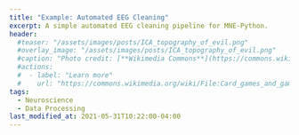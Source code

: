 ```yaml
---
title: "Example: Automated EEG Cleaning"
excerpt: A simple automated EEG cleaning pipeline for MNE-Python.
header:
  #teaser: "/assets/images/posts/ICA_topography_of_evil.png"
  #overlay_image: "/assets/images/posts/ICA_topography_of_evil.png"
  #caption: "Photo credit: [**Wikimedia Commons**](https://commons.wikimedia.org/wiki/)"
  #actions:
  #  - label: "Learn more"
  #    url: "https://commons.wikimedia.org/wiki/File:Card_games_and_game_tokens_01.jpg"
tags:
  - Neuroscience
  - Data Processing
last_modified_at: 2021-05-31T10:22:00-04:00
---
```


<style>
iframe{height:8500px !important;}
</style>

<script src="https://gist.github.com/DiGyt/a0a4294217b67e636318f48bc51cdacc.js"></script>
